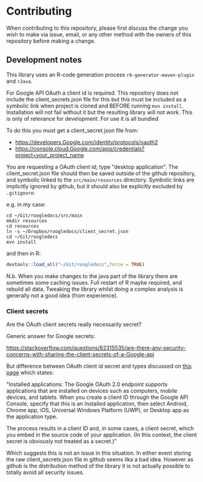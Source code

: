 # Contributing

When contributing to this repository, please first discuss the change you wish
to make via issue, email, or any other method with the owners of this repository
before making a change.

## Development notes

This library uses an R-code generation process `r6-generator-maven-plugin` and `rJava`. 

For Google API OAuth a client id is required. This repository does not include the client_secrets.json file for this but this
must be included as a symbolic link when project is cloned and BEFORE running `mvn install`. Installation will not fail without
it but the resulting library will not work. This is only of relevance for development. For use it is all bundled

To do this you must get a client_secret.json file from:

- <https://developers.Google.com/identity/protocols/oauth2>
- <https://console.cloud.Google.com/apis/credentials?project=your_project_name>

You are requesting a OAuth client id; type "desktop application". The client_secret.json file should then be saved outside of
the github repository, and symbolic linked to the `src/main/resources` directory. Symbolic links are implicitly ignored by github, 
but it should also be explicitly excluded by `.gitignore`:

e.g. in my case:

```
cd ~/Git/roogledocs/src/main
mkdir resources
cd resources
ln -s ~/Dropbox/roogledocs/client_secret.json
cd ~/Git/roogledocs
mvn install
```

and then in R:


```R
devtools::load_all("~/Git/roogledocs",force = TRUE)
```

N.b. When you make changes to the java part of the library there are sometimes some caching issues. Full restart of R maybe 
required, and rebuild all data. Tweaking the library whilst doing a complex analysis is generally not a good idea (from experience).

### Client secrets

Are the OAuth client secrets really necessarily secret?

Generic answer for Google secrets:

<https://stackoverflow.com/questions/62315535/are-there-any-security-concerns-with-sharing-the-client-secrets-of-a-Google-api>

But difference between OAuth client id secret and types discussed on [this page](https://developers.Google.com/identity/protocols/oauth2)
which states:

"Installed applications: The Google OAuth 2.0 endpoint supports applications that are installed on devices such as computers, mobile devices, 
and tablets. When you create a client ID through the Google API Console, specify that this is an Installed application, then select Android, 
Chrome app, iOS, Universal Windows Platform (UWP), or Desktop app as the application type.

The process results in a client ID and, in some cases, a client secret, which you embed in the source code of your application. (In this context, 
the client secret is obviously not treated as a secret.)"

Which suggests this is not an issue in this situation. In either event storing the raw client_secrets.json file in github seems lika a bad idea. However 
as github is the distribution method of the library it is not actually possible to totally avoid all security issues.

